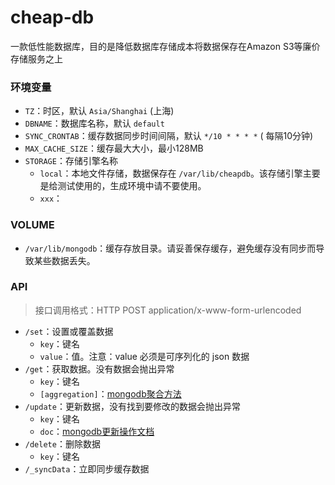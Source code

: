 # cheap-db
一款低性能数据库，目的是降低数据库存储成本将数据保存在Amazon S3等廉价存储服务之上

### 环境变量
* `TZ`：时区，默认 `Asia/Shanghai` (上海)
* `DBNAME`：数据库名称，默认 `default`
* `SYNC_CRONTAB`：缓存数据同步时间间隔，默认 `*/10 * * * *` ( 每隔10分钟)
* `MAX_CACHE_SIZE`：缓存最大大小，最小128MB
* `STORAGE`：存储引擎名称
    * `local`：本地文件存储，数据保存在 `/var/lib/cheapdb`。该存储引擎主要是给测试使用的，生成环境中请不要使用。
    * `xxx`：

### VOLUME
* `/var/lib/mongodb`：缓存存放目录。请妥善保存缓存，避免缓存没有同步而导致某些数据丢失。

### API
> 接口调用格式：HTTP POST application/x-www-form-urlencoded

* `/set`：设置或覆盖数据
    * `key`：键名
    * `value`：值。注意：value 必须是可序列化的 json 数据
* `/get`：获取数据。没有数据会抛出异常
    * `key`：键名
    * `[aggregation]`：[mongodb聚合方法](https://docs.mongodb.com/manual/reference/aggregation/)
* `/update`：更新数据，没有找到要修改的数据会抛出异常
    * `key`：键名
    * `doc`：[mongodb更新操作文档](https://docs.mongodb.com/manual/reference/operator/update/)
* `/delete`：删除数据
    * `key`：键名
* `/_syncData`：立即同步缓存数据
